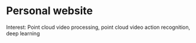 Personal website
======
Interest: Point cloud video processing, point cloud video action recognition, deep learning

